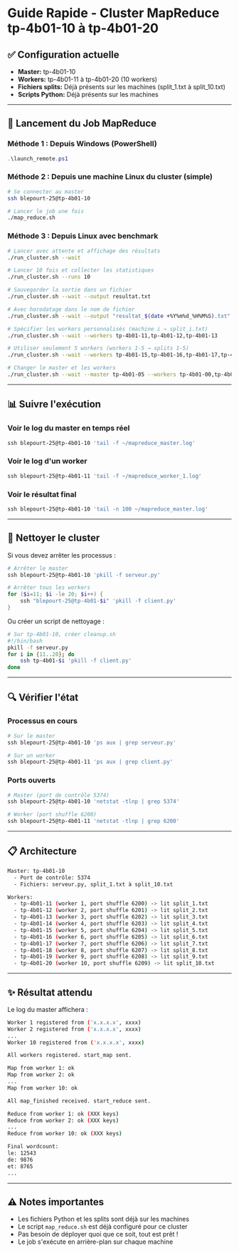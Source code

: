 # Guide Rapide - Cluster MapReduce tp-4b01-10 à tp-4b01-20

## ✅ Configuration actuelle

- **Master:** tp-4b01-10
- **Workers:** tp-4b01-11 à tp-4b01-20 (10 workers)
- **Fichiers splits:** Déjà présents sur les machines (split_1.txt à split_10.txt)
- **Scripts Python:** Déjà présents sur les machines

---

## 🚀 Lancement du Job MapReduce

### Méthode 1 : Depuis Windows (PowerShell)

```powershell
.\launch_remote.ps1
```

### Méthode 2 : Depuis une machine Linux du cluster (simple)

```bash
# Se connecter au master
ssh blepourt-25@tp-4b01-10

# Lancer le job une fois
./map_reduce.sh
```

### Méthode 3 : Depuis Linux avec benchmark

```bash
# Lancer avec attente et affichage des résultats
./run_cluster.sh --wait

# Lancer 10 fois et collecter les statistiques
./run_cluster.sh --runs 10

# Sauvegarder la sortie dans un fichier
./run_cluster.sh --wait --output resultat.txt

# Avec horodatage dans le nom de fichier
./run_cluster.sh --wait --output "resultat_$(date +%Y%m%d_%H%M%S).txt"

# Spécifier les workers personnalisés (machine i → split_i.txt)
./run_cluster.sh --wait --workers tp-4b01-11,tp-4b01-12,tp-4b01-13

# Utiliser seulement 5 workers (workers 1-5 → splits 1-5)
./run_cluster.sh --wait --workers tp-4b01-15,tp-4b01-16,tp-4b01-17,tp-4b01-18,tp-4b01-19

# Changer le master et les workers
./run_cluster.sh --wait --master tp-4b01-05 --workers tp-4b01-00,tp-4b01-01,tp-4b01-02
```

---

## 📊 Suivre l'exécution

### Voir le log du master en temps réel

```powershell
ssh blepourt-25@tp-4b01-10 'tail -f ~/mapreduce_master.log'
```

### Voir le log d'un worker

```powershell
ssh blepourt-25@tp-4b01-11 'tail -f ~/mapreduce_worker_1.log'
```

### Voir le résultat final

```powershell
ssh blepourt-25@tp-4b01-10 'tail -n 100 ~/mapreduce_master.log'
```

---

## 🧹 Nettoyer le cluster

Si vous devez arrêter les processus :

```powershell
# Arrêter le master
ssh blepourt-25@tp-4b01-10 'pkill -f serveur.py'

# Arrêter tous les workers
for ($i=11; $i -le 20; $i++) {
    ssh "blepourt-25@tp-4b01-$i" 'pkill -f client.py'
}
```

Ou créer un script de nettoyage :

```bash
# Sur tp-4b01-10, créer cleanup.sh
#!/bin/bash
pkill -f serveur.py
for i in {11..20}; do
    ssh tp-4b01-$i 'pkill -f client.py'
done
```

---

## 🔍 Vérifier l'état

### Processus en cours

```powershell
# Sur le master
ssh blepourt-25@tp-4b01-10 'ps aux | grep serveur.py'

# Sur un worker
ssh blepourt-25@tp-4b01-11 'ps aux | grep client.py'
```

### Ports ouverts

```powershell
# Master (port de contrôle 5374)
ssh blepourt-25@tp-4b01-10 'netstat -tlnp | grep 5374'

# Worker (port shuffle 6200)
ssh blepourt-25@tp-4b01-11 'netstat -tlnp | grep 6200'
```

---

## 📋 Architecture

```bash
Master: tp-4b01-10
  - Port de contrôle: 5374
  - Fichiers: serveur.py, split_1.txt à split_10.txt

Workers:
  - tp-4b01-11 (worker 1, port shuffle 6200) -> lit split_1.txt
  - tp-4b01-12 (worker 2, port shuffle 6201) -> lit split_2.txt
  - tp-4b01-13 (worker 3, port shuffle 6202) -> lit split_3.txt
  - tp-4b01-14 (worker 4, port shuffle 6203) -> lit split_4.txt
  - tp-4b01-15 (worker 5, port shuffle 6204) -> lit split_5.txt
  - tp-4b01-16 (worker 6, port shuffle 6205) -> lit split_6.txt
  - tp-4b01-17 (worker 7, port shuffle 6206) -> lit split_7.txt
  - tp-4b01-18 (worker 8, port shuffle 6207) -> lit split_8.txt
  - tp-4b01-19 (worker 9, port shuffle 6208) -> lit split_9.txt
  - tp-4b01-20 (worker 10, port shuffle 6209) -> lit split_10.txt
```

---

## ✨ Résultat attendu

Le log du master affichera :

```bash
Worker 1 registered from ('x.x.x.x', xxxx)
Worker 2 registered from ('x.x.x.x', xxxx)
...
Worker 10 registered from ('x.x.x.x', xxxx)

All workers registered. start_map sent.

Map from worker 1: ok
Map from worker 2: ok
...
Map from worker 10: ok

All map_finished received. start_reduce sent.

Reduce from worker 1: ok (XXX keys)
Reduce from worker 2: ok (XXX keys)
...
Reduce from worker 10: ok (XXX keys)

Final wordcount:
le: 12543
de: 9876
et: 8765
...
```

---

## ⚠️ Notes importantes

- Les fichiers Python et les splits sont déjà sur les machines
- Le script `map_reduce.sh` est déjà configuré pour ce cluster
- Pas besoin de déployer quoi que ce soit, tout est prêt !
- Le job s'exécute en arrière-plan sur chaque machine
